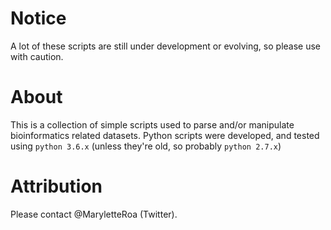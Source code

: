 # Notice
A lot of these scripts are still under development or evolving, so please use with caution.

# About
This is a collection of simple scripts used to parse and/or manipulate bioinformatics related datasets. Python scripts were developed, and tested using `python 3.6.x` (unless they're old, so probably `python 2.7.x`)

# Attribution
Please contact @MaryletteRoa (Twitter).




